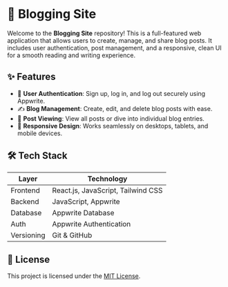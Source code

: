 # 📝 Blogging Site

Welcome to the **Blogging Site** repository! This is a full-featured web application that allows users to create, manage, and share blog posts. It includes user authentication, post management, and a responsive, clean UI for a smooth reading and writing experience.

## ✨ Features

- 🔐 **User Authentication**: Sign up, log in, and log out securely using Appwrite.
- ✍️ **Blog Management**: Create, edit, and delete blog posts with ease.
- 📰 **Post Viewing**: View all posts or dive into individual blog entries.
- 📱 **Responsive Design**: Works seamlessly on desktops, tablets, and mobile devices.

## 🛠️ Tech Stack

| Layer       | Technology                        |
|-------------|------------------------------------|
| Frontend    | React.js, JavaScript, Tailwind CSS |
| Backend     | JavaScript, Appwrite               |
| Database    | Appwrite Database                  |
| Auth        | Appwrite Authentication            |
| Versioning  | Git & GitHub                       |




## 📄 License

This project is licensed under the [MIT License](LICENSE).

